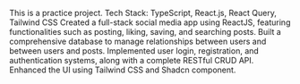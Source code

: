This is a practice project.
Tech Stack: TypeScript, React.js, React Query, Tailwind CSS
Created a full-stack social media app using ReactJS, featuring functionalities such as posting,
liking, saving, and searching posts.
Built a comprehensive database to manage relationships between users and between users
and posts.
Implemented user login, registration, and authentication systems, along with a complete
RESTful CRUD API.
Enhanced the UI using Tailwind CSS and Shadcn component.
